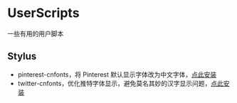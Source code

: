 # UserScripts

一些有用的用户脚本

## Stylus

- pinterest-cnfonts，将 Pinterest 默认显示字体改为中文字体，[点此安装](https://raw.githubusercontent.com/techstay/UserScripts/main/stylus/pinterest-cnfonts.user.styl)
- twitter-cnfonts，优化推特字体显示，避免莫名其妙的汉字显示问题，[点此安装](https://raw.githubusercontent.com/techstay/UserScripts/main/stylus/twitter-cnfonts.user.styl)

